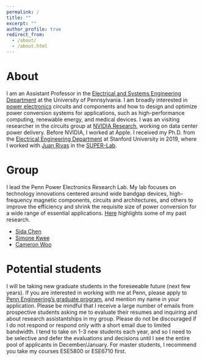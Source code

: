 ```yaml
---
permalink: /
title: ""
excerpt: ""
author_profile: true
redirect_from:
  - /about/ 
  - /about.html
---
```


About
======
I am an Assistant Professor in the [Electrical and Systems Engineering Department](https://www.ese.upenn.edu) at the University of Pennsylvania. I am broadly interested in [power electronics](https://en.wikipedia.org/wiki/Power_electronics) circuits and components and how to design and optimize power conversion systems for applications, such as high-performance computing, renewable energy, and medical devices. I was an visiting researcher in the circuits group at [NVIDIA Research](https://www.nvidia.com/en-us/research/), working on data center power delivery. Before NVIDIA, I worked at Apple. I received my Ph.D. from the [Electrical Engineering Department](https://ee.stanford.edu) at Stanford University in 2019, where I worked with [Juan Rivas](https://profiles.stanford.edu/juan-rivas-davila) in the [SUPER-Lab](https://superlab.stanford.edu).

Group
======
I lead the Penn Power Electronics Research Lab. My lab focuses on technology innovations centered around wide bandgap devices, high-frequency magnetic components, circuits and architectures, and others to improve the efficiency and shrink the requisite size of power conversion for a wide range of essential applications. [Here](https://leigupe.github.io/research/) highlights some of my past research. 

* [Sida Chen](https://www.linkedin.com/in/chensida/)
* [Simone Kwee](https://www.linkedin.com/in/simone-kwee/)
* [Cameron Woo](https://www.linkedin.com/in/cameron-woo/)

Potential students
======
I will be taking new graduate students in the foreseeable future (next few years). If you are interested in working with me at Penn, please apply to [Penn Engineering’s graduate program](https://gradadm.seas.upenn.edu), and mention my name in your application. Please be mindful that I receive a large number of emails from prospective students asking me to evaluate their resumes and inquiring and about research assistantships in my group. Please do not be discouraged if I do not respond or respond only with a short email due to limited bandwidth. I tend to take on 1-3 new students each year, and so I need to be selective and defer the evaluations and decisions until I see the entire pool of applicants in December/January. For master students, I recommend you take my courses ESE5800 or ESE6710 first. 